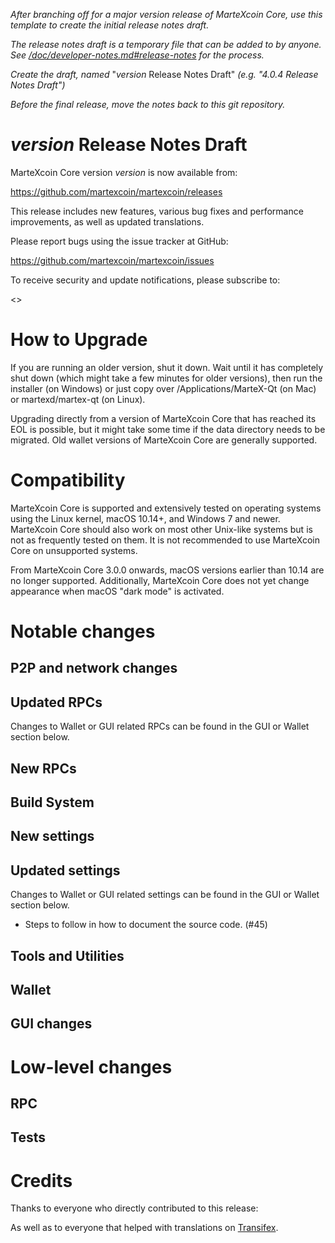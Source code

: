 *After branching off for a major version release of MarteXcoin Core, use this
template to create the initial release notes draft.*

*The release notes draft is a temporary file that can be added to by anyone. See
[/doc/developer-notes.md#release-notes](/doc/developer-notes.md#release-notes)
for the process.*

*Create the draft, named* "*version* Release Notes Draft"
*(e.g. "4.0.4 Release Notes Draft")*

*Before the final release, move the notes back to this git repository.*

*version* Release Notes Draft
===============================

MarteXcoin Core version *version* is now available from:

  <https://github.com/martexcoin/martexcoin/releases>

This release includes new features, various bug fixes and performance
improvements, as well as updated translations.

Please report bugs using the issue tracker at GitHub:

  <https://github.com/martexcoin/martexcoin/issues>

To receive security and update notifications, please subscribe to:

  <>

How to Upgrade
==============

If you are running an older version, shut it down. Wait until it has completely
shut down (which might take a few minutes for older versions), then run the
installer (on Windows) or just copy over /Applications/MarteX-Qt (on Mac) or
martexd/martex-qt (on Linux).

Upgrading directly from a version of MarteXcoin Core that has reached its EOL is
possible, but it might take some time if the data directory needs to be migrated. Old
wallet versions of MarteXcoin Core are generally supported.

Compatibility
==============

MarteXcoin Core is supported and extensively tested on operating systems
using the Linux kernel, macOS 10.14+, and Windows 7 and newer.  MarteXcoin
Core should also work on most other Unix-like systems but is not as
frequently tested on them.  It is not recommended to use MarteXcoin Core on
unsupported systems.

From MarteXcoin Core 3.0.0 onwards, macOS versions earlier than 10.14 are no
longer supported. Additionally, MarteXcoin Core does not yet change appearance
when macOS "dark mode" is activated.

Notable changes
===============

P2P and network changes
-----------------------

Updated RPCs
------------

Changes to Wallet or GUI related RPCs can be found in the GUI or Wallet section below.

New RPCs
--------

Build System
------------

New settings
------------

Updated settings
----------------

Changes to Wallet or GUI related settings can be found in the GUI or Wallet section below.

- Steps to follow in how to document the source code.  (#45)

Tools and Utilities
-------------------

Wallet
------

GUI changes
-----------

Low-level changes
=================

RPC
---

Tests
-----

Credits
=======

Thanks to everyone who directly contributed to this release:


As well as to everyone that helped with translations on
[Transifex](https://www.transifex.com/martexcoin/martexcoin/).
